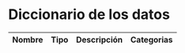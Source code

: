 # Diccionario de los datos

| Nombre        | Tipo          | Descripción   | Categorias    |
| ------------- | ------------- | ------------- | ------------- |

